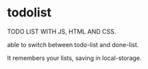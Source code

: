 # todolist
TODO LIST WITH JS, HTML AND CSS.

able to switch between todo-list and done-list.

It remembers your lists, saving in local-storage.

